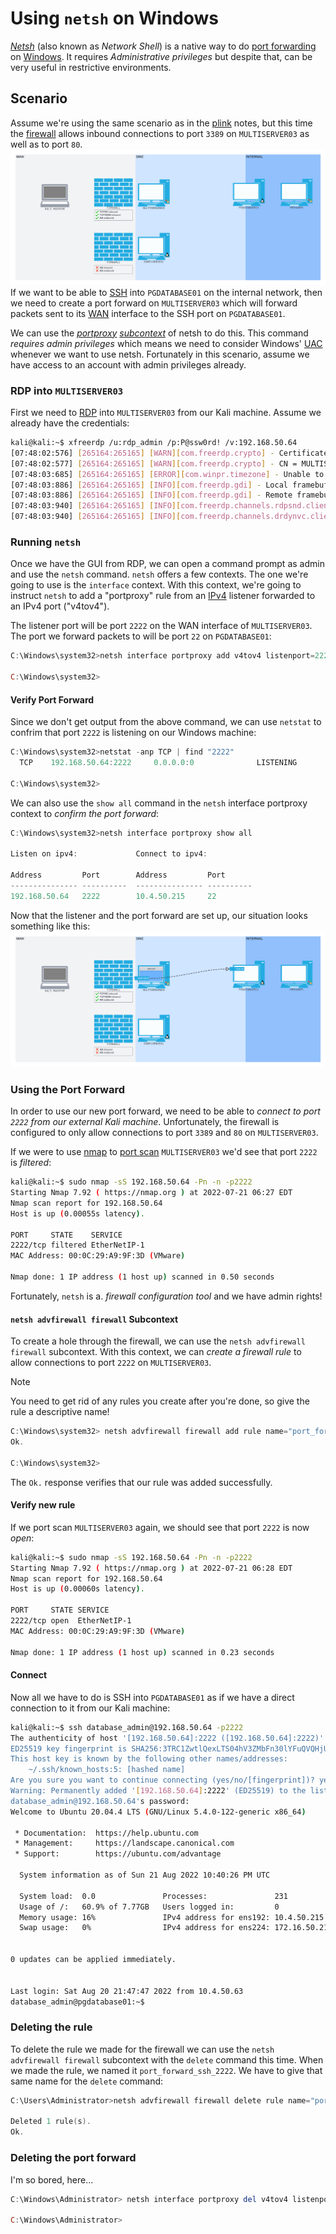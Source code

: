
# Using `netsh` on Windows
[_Netsh_](https://docs.microsoft.com/en-us/windows-server/networking/technologies/netsh/netsh) (also known as _Network Shell_) is a native way to do [port forwarding](../../../networking/routing/port-forwarding.md) on [Windows](../../../computers/windows/README.md). It requires *Administrative privileges* but despite that, can be very useful in restrictive environments.
## Scenario
Assume we're using the same scenario as in the [plink](plink.md) notes, but this time the [firewall](../../../cybersecurity/defense/firewalls.md) allows inbound connections to port `3389` on `MULTISERVER03` as well as to port `80`. 
![](../../oscp-pics/netsh-1.png)
If we want to be able to [SSH](../../../networking/protocols/SSH.md) into `PGDATABASE01` on the internal network, then we need to create a port forward on `MULTISERVER03` which will forward packets sent to its [WAN](../../../networking/design-structure/WAN.md) interface to the SSH port on `PGDATABASE01`.

We can use the [_portproxy_](https://docs.microsoft.com/en-us/windows-server/networking/technologies/netsh/netsh-interface-portproxy) [_subcontext_](https://docs.microsoft.com/en-us/windows-server/networking/technologies/netsh/netsh-contexts#subcontexts) of netsh to do this. This command *requires admin privileges* which means we need to consider Windows' [UAC](../../windows-privesc/security-mechanisms/UAC.md) whenever we want to use netsh. Fortunately in this scenario, assume we have access to an account with admin privileges already.
### RDP into `MULTISERVER03`
First we need to [RDP](../../../networking/protocols/RDP.md) into `MULTISERVER03` from our Kali machine. Assume we already have the credentials:
```bash
kali@kali:~$ xfreerdp /u:rdp_admin /p:P@ssw0rd! /v:192.168.50.64
[07:48:02:576] [265164:265165] [WARN][com.freerdp.crypto] - Certificate verification failure 'self signed certificate (18)' at stack position 0
[07:48:02:577] [265164:265165] [WARN][com.freerdp.crypto] - CN = MULTISERVER03
[07:48:03:685] [265164:265165] [ERROR][com.winpr.timezone] - Unable to find a match for unix timezone: US/Eastern
[07:48:03:886] [265164:265165] [INFO][com.freerdp.gdi] - Local framebuffer format  PIXEL_FORMAT_BGRX32
[07:48:03:886] [265164:265165] [INFO][com.freerdp.gdi] - Remote framebuffer format PIXEL_FORMAT_BGRA32
[07:48:03:940] [265164:265165] [INFO][com.freerdp.channels.rdpsnd.client] - [static] Loaded fake backend for rdpsnd
[07:48:03:940] [265164:265165] [INFO][com.freerdp.channels.drdynvc.client] - Loading Dynamic Virtual Channel rdpgfx
``` 
### Running `netsh`
Once we have the GUI from RDP, we can open a command prompt as admin and use the `netsh` command. `netsh` offers a few contexts. The one we're going to use is the `interface` context. With this context, we're going to instruct `netsh` to add a "portproxy" rule from an [IPv4](../../../networking/OSI/3-network/IP-addresses.md#IPv4%20vs%20IPv6) listener forwarded to an IPv4 port ("v4tov4").

The listener port will be port `2222` on the WAN interface of `MULTISERVER03`. The port we forward packets to will be port `22` on `PGDATABASE01`:
```powershell
C:\Windows\system32>netsh interface portproxy add v4tov4 listenport=2222 listenaddress=192.168.50.64 connectport=22 connectaddress=10.4.50.215

C:\Windows\system32>
```
#### Verify Port Forward
Since we don't get output from the above command, we can use `netstat` to confrim that port `2222` is listening on our Windows machine:
```powershell
C:\Windows\system32>netstat -anp TCP | find "2222"
  TCP    192.168.50.64:2222     0.0.0.0:0              LISTENING

C:\Windows\system32>
```
We can also use the `show all` command in the `netsh` interface portproxy context to *confirm the port forward*:
```powershell
C:\Windows\system32>netsh interface portproxy show all

Listen on ipv4:             Connect to ipv4:

Address         Port        Address         Port
--------------- ----------  --------------- ----------
192.168.50.64   2222        10.4.50.215     22
```
Now that the listener and the port forward are set up, our situation looks something like this:
![](../../oscp-pics/netsh-2.png)
### Using the Port Forward
In order to use our new port forward, we need to be able to *connect to port `2222` from our external Kali machine*. Unfortunately, the firewall is configured to only allow connections to port `3389` and `80` on `MULTISERVER03`.

If we were to use [nmap](../../../CLI-tools/linux/remote/nmap.md) to [port scan](../../enum-and-info-gathering/active/port-scanning.md) `MULTISERVER03` we'd see that port `2222` is *filtered*:
```bash
kali@kali:~$ sudo nmap -sS 192.168.50.64 -Pn -n -p2222
Starting Nmap 7.92 ( https://nmap.org ) at 2022-07-21 06:27 EDT
Nmap scan report for 192.168.50.64
Host is up (0.00055s latency).

PORT     STATE    SERVICE
2222/tcp filtered EtherNetIP-1
MAC Address: 00:0C:29:A9:9F:3D (VMware)

Nmap done: 1 IP address (1 host up) scanned in 0.50 seconds
```
Fortunately, `netsh` is a. *firewall configuration tool* and we have admin rights!
#### `netsh advfirewall firewall` Subcontext
To create a hole through the firewall, we can use the `netsh advfirewall firewall` subcontext. With this context, we can *create a firewall rule* to allow connections to port `2222` on `MULTISERVER03`. 
> [!Note]
> You need to get rid of any rules you create after you're done, so give the rule a descriptive name!
```powershell
C:\Windows\system32> netsh advfirewall firewall add rule name="port_forward_ssh_2222" protocol=TCP dir=in localip=192.168.50.64 localport=2222 action=allow
Ok.

C:\Windows\system32>
```
The `Ok.` response verifies that our rule was added successfully.
#### Verify new rule
If we port scan `MULTISERVER03` again, we should see that port `2222` is now *open*:
```bash
kali@kali:~$ sudo nmap -sS 192.168.50.64 -Pn -n -p2222
Starting Nmap 7.92 ( https://nmap.org ) at 2022-07-21 06:28 EDT
Nmap scan report for 192.168.50.64
Host is up (0.00060s latency).

PORT     STATE SERVICE
2222/tcp open  EtherNetIP-1
MAC Address: 00:0C:29:A9:9F:3D (VMware)

Nmap done: 1 IP address (1 host up) scanned in 0.23 seconds
```
#### Connect
Now all we have to do is SSH into `PGDATABASE01` as if we have a direct connection to it from our Kali machine:
```bash
kali@kali:~$ ssh database_admin@192.168.50.64 -p2222
The authenticity of host '[192.168.50.64]:2222 ([192.168.50.64]:2222)' can't be established.
ED25519 key fingerprint is SHA256:3TRC1ZwtlQexLTS04hV3ZMbFn30lYFuQVQHjUqlYzJo.
This host key is known by the following other names/addresses:
    ~/.ssh/known_hosts:5: [hashed name]
Are you sure you want to continue connecting (yes/no/[fingerprint])? yes
Warning: Permanently added '[192.168.50.64]:2222' (ED25519) to the list of known hosts.
database_admin@192.168.50.64's password: 
Welcome to Ubuntu 20.04.4 LTS (GNU/Linux 5.4.0-122-generic x86_64)

 * Documentation:  https://help.ubuntu.com
 * Management:     https://landscape.canonical.com
 * Support:        https://ubuntu.com/advantage

  System information as of Sun 21 Aug 2022 10:40:26 PM UTC

  System load:  0.0               Processes:               231
  Usage of /:   60.9% of 7.77GB   Users logged in:         0
  Memory usage: 16%               IPv4 address for ens192: 10.4.50.215
  Swap usage:   0%                IPv4 address for ens224: 172.16.50.215


0 updates can be applied immediately.


Last login: Sat Aug 20 21:47:47 2022 from 10.4.50.63
database_admin@pgdatabase01:~$
```
### Deleting the rule
To delete the rule we made for the firewall we can use the `netsh advfirewall firewall` subcontext with the `delete` command this time. When we made the rule, we named it `port_forward_ssh_2222`. We have to give that same name for the `delete` command:
```powershell
C:\Users\Administrator>netsh advfirewall firewall delete rule name="port_forward_ssh_2222"

Deleted 1 rule(s).
Ok.
```
### Deleting the port forward
I'm so bored, here...
```powershell
C:\Windows\Administrator> netsh interface portproxy del v4tov4 listenport=2222 listenaddress=192.168.50.64

C:\Windows\Administrator>
```